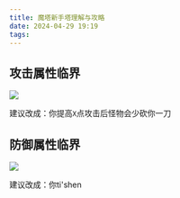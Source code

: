 ```yaml
---
title: 魔塔新手塔理解与攻略
date: 2024-04-29 19:19
tags:
---
```

## 攻击属性临界

![](images/posts/Pasted%20image%2020240429192009.png)

建议改成：你提高`X`点攻击后怪物会少砍你一刀

## 防御属性临界

![](images/posts/Pasted%20image%2020240429192307.png)

建议改成：你ti'shen